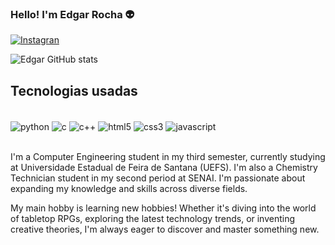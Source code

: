 ### Hello! I'm Edgar Rocha 👽

[![Instagran](https://img.shields.io/badge/Instagram-E4405F?style=for-the-badge&logo=instagram&logoColor=white)](https://www.instagram.com/gordboy_/)

![Edgar GitHub stats](https://github-readme-stats.vercel.app/api?username=Edgardem&show_icons=true&theme=dracula)


## Tecnologias usadas

<div style="display: inline_block"><br/>
  <img align="center" alt="python" src="https://img.shields.io/badge/Python-3776AB?style=for-the-badge&logo=python&logoColor=white"/>
  <img align="center" alt="c" src="https://img.shields.io/badge/C-00599C?style=for-the-badge&logo=c&logoColor=white"/>
  <img align="center" alt="c++" src="https://img.shields.io/badge/C%2B%2B-00599C?style=for-the-badge&logo=c%2B%2B&logoColor=white"/>
  <img align="center" alt="html5" src="https://img.shields.io/badge/HTML-239120?style=for-the-badge&logo=html5&logoColor=white"/>
  <img align="center" alt="css3" src="https://img.shields.io/badge/CSS-239120?&style=for-the-badge&logo=css3&logoColor=white"/>
  <img align="center" alt="javascript" src="https://img.shields.io/badge/JavaScript-F7DF1E?style=for-the-badge&logo=javascript&logoColor=black"/>


</div><br/>

I'm a Computer Engineering student in my third semester, currently studying at Universidade Estadual de Feira de Santana (UEFS). I'm also a Chemistry Technician student in my second period at SENAI. I'm passionate about expanding my knowledge and skills across diverse fields.

My main hobby is learning new hobbies! Whether it's diving into the world of tabletop RPGs, exploring the latest technology trends, or inventing creative theories, I'm always eager to discover and master something new.
